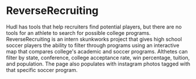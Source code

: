 # ReverseRecruiting
Hudl has tools that help recruiters find potential players, but there are no tools for an athlete to search for possible college programs. ReverseRecruiting is an intern skunkworks project that gives high school soccer players the ability to filter through programs using an interactive map that compares college's academic and soccer programs. Althetes can filter by state, conference, college acceptance rate, win percentage, tuition, and population. The page also populates with instagram photos tagged with that specific soccer program. 


